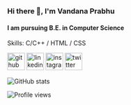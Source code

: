 ### Hi there 👋, I'm Vandana Prabhu
#### I am pursuing B.E. in Computer Science

Skills: C/C++ / HTML / CSS



[<img src='https://cdn.jsdelivr.net/npm/simple-icons@3.0.1/icons/github.svg' alt='github' height='40'>](https://github.com/Vandanaprabhu7)  [<img src='https://cdn.jsdelivr.net/npm/simple-icons@3.0.1/icons/linkedin.svg' alt='linkedin' height='40'>](https://www.linkedin.com/in/vandana-prabhu-1429a9244/)  [<img src='https://cdn.jsdelivr.net/npm/simple-icons@3.0.1/icons/instagram.svg' alt='instagram' height='40'>](https://www.instagram.com/manasapb_/)  [<img src='https://cdn.jsdelivr.net/npm/simple-icons@3.0.1/icons/twitter.svg' alt='twitter' height='40'>](https://twitter.com/@Vandana52440480)  

![GitHub stats](https://github-readme-stats.vercel.app/api?username=Vandanaprabhu7&show_icons=true)  

![Profile views](https://gpvc.arturio.dev/Vandanaprabhu7)  
